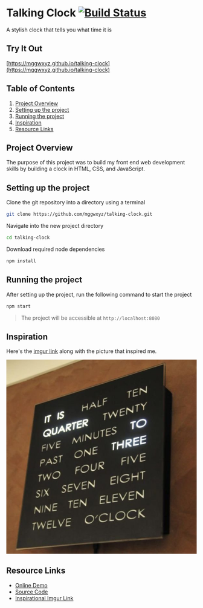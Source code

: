# Talking Clock [![Build Status](https://travis-ci.org/mggwxyz/talking-clock.svg?branch=master)](https://travis-ci.org/mggwxyz/talking-clock)
A stylish clock that tells you what time it is

## Try It Out

[https://mggwxyz.github.io/talking-clock](https://mggwxyz.github.io/talking-clock)

## Table of Contents
1. [Project Overview](#project-overview)
1. [Setting up the project](#setting-up-the-project)
1. [Running the project](#running-the-project)
1. [Inspiration](#inspiration)
1. [Resource Links](#resource-links)

## Project Overview
The purpose of this project was to build my front end web development skills by building a clock in HTML, CSS, and JavaScript. 

## Setting up the project
Clone the git repository into a directory using a terminal
```bash
git clone https://github.com/mggwxyz/talking-clock.git
````

Navigate into the new project directory
```bash
cd talking-clock
```

Download required node dependencies
```bash
npm install
```

## Running the project
After setting up the project, run the following command to start the project
```bash
npm start
```
> The project will be accessible at `http://localhost:8080`

## Inspiration
Here's the [imgur link](https://imgur.com/ZkhdjTs) along with the picture that inspired me.

![Cool Clock][cool-clock]

[cool-clock]: ./images/very-cool-clock.jpg "Very Cool Clock"

## Resource Links
* [Online Demo](https://mggwxyz.github.io/talking-clock)
* [Source Code](https://github.com/mggwxyz/talking-clock)
* [Inspirational Imgur Link](https://imgur.com/ZkhdjTs)